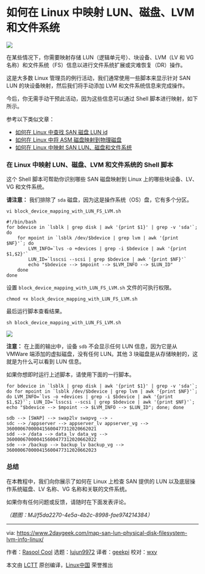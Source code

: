 [#]: subject: "How to map LUN, Disk, LVM and FileSystem in Linux"
[#]: via: "https://www.2daygeek.com/map-san-lun-physical-disk-filesystem-lvm-info-linux/"
[#]: author: "Rasool Cool https://www.2daygeek.com/author/rasool/"
[#]: collector: "lujun9972"
[#]: translator: "geekpi"
[#]: reviewer: "wxy"
[#]: publisher: "wxy"
[#]: url: "https://linux.cn/article-16160-1.html"

如何在 Linux 中映射 LUN、磁盘、LVM 和文件系统
======

![][0]

在某些情况下，你需要映射存储 LUN（逻辑单元号）、块设备、LVM（LV 和 VG 名称）和文件系统（FS）信息以进行文件系统扩展或灾难恢复（DR）操作。

这是大多数 Linux 管理员的例行活动，我们通常使用一些脚本来显示针对 SAN LUN 的块设备映射，然后我们将手动添加 LVM 和文件系统信息来完成操作。

今后，你无需手动干预此活动，因为这些信息可以通过 Shell 脚本进行映射，如下所示。

参考以下类似文章：

  * [如何在 Linux 中查找 SAN 磁盘 LUN id][1]
  * [如何在 Linux 中将 ASM 磁盘映射到物理磁盘][2]
  * [如何在 Linux 中映射 SAN LUN、磁盘和文件系统][3]

### 在 Linux 中映射 LUN、磁盘、LVM 和文件系统的 Shell 脚本

这个 Shell 脚本可帮助你识别哪些 SAN 磁盘映射到 Linux 上的哪些块设备、LV、VG 和文件系统。

**请注意：** 我们排除了 `sda` 磁盘，因为这是操作系统（OS）盘，它有多个分区。

```
vi block_device_mapping_with_LUN_FS_LVM.sh
```

```
#!/bin/bash
for bdevice in `lsblk | grep disk | awk '{print $1}' | grep -v 'sda'`; do
    for mpoint in `lsblk /dev/$bdevice | grep lvm | awk '{print $NF}'`; do
        LVM_INFO=`lvs -o +devices | grep -i $bdevice | awk '{print $1,$2}'`
        LUN_ID=`lsscsi --scsi | grep $bdevice | awk '{print $NF}'`
        echo "$bdevice --> $mpoint --> $LVM_INFO --> $LUN_ID"
    done
done

```

设置 `block_device_mapping_with_LUN_FS_LVM.sh` 文件的可执行权限。

```
chmod +x block_device_mapping_with_LUN_FS_LVM.sh
```

最后运行脚本查看结果。

```
sh block_device_mapping_with_LUN_FS_LVM.sh
```

![][4]

**注意：** 在上面的输出中，设备 `sdb` 不会显示任何 LUN 信息，因为它是从 VMWare 端添加的虚拟磁盘，没有任何 LUN。其他 3 块磁盘是从存储映射的，这就是为什么可以看到 LUN 信息。

如果你想即时运行上述脚本，请使用下面的一行脚本。

```
for bdevice in `lsblk | grep disk | awk '{print $1}' | grep -v 'sda'`; do for mpoint in `lsblk /dev/$bdevice | grep lvm | awk '{print $NF}'`; do LVM_INFO=`lvs -o +devices | grep -i $bdevice | awk '{print $1,$2}'`; LUN_ID=`lsscsi --scsi | grep $bdevice | awk '{print $NF}'`; echo "$bdevice --> $mpoint --> $LVM_INFO --> $LUN_ID"; done; done
```

```
sdb --> [SWAP] --> swap2lv swapvg --> -
sdc --> /appserver --> appserver_lv appserver_vg --> 360000670000415600477312020662021
sdd --> /data --> data_lv data_vg --> 360000670000415600477312020662022
sde --> /backup --> backup_lv backup_vg --> 360000670000415600477312020662023
```

### 总结

在本教程中，我们向你展示了如何在 Linux 上检查 SAN 提供的 LUN 以及底层操作系统磁盘、LV 名称、VG 名称和关联的文件系统。

如果你有任何问题或反馈，请随时在下面发表评论。

*（题图：MJ/f5da2270-4e5a-4b2c-8998-fae974214384）*

--------------------------------------------------------------------------------

via: https://www.2daygeek.com/map-san-lun-physical-disk-filesystem-lvm-info-linux/

作者：[Rasool Cool][a]
选题：[lujun9972][b]
译者：[geekpi](https://github.com/geekpi)
校对：[wxy](https://github.com/wxy)

本文由 [LCTT](https://github.com/LCTT/TranslateProject) 原创编译，[Linux中国](https://linux.cn/) 荣誉推出

[a]: https://www.2daygeek.com/author/rasool/
[b]: https://github.com/lujun9972
[1]: https://www.2daygeek.com/find-san-disk-lun-id-linux/
[2]: https://www.2daygeek.com/shell-script-map-oracle-asm-disks-physical-disk-lun-in-linux/
[3]: https://www.2daygeek.com/map-san-lun-physical-disk-filesystem-linux/
[4]: https://www.2daygeek.com/wp-content/uploads/2023/06/map-san-lun-physical-disk-filesystem-lvm-info-linux-1024x155.jpg
[0]: https://img.linux.net.cn/data/attachment/album/202309/05/150634a78yslwka2lilnvr.jpg